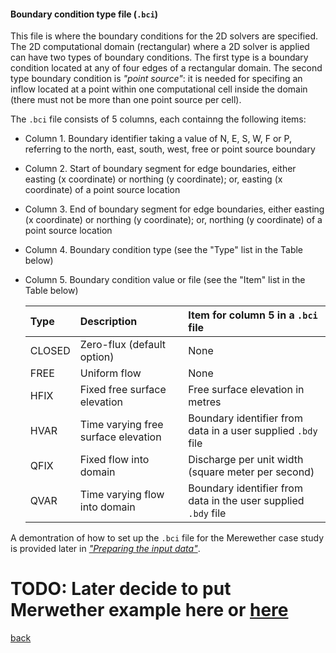 #### Boundary condition type file (`.bci`)

This file is where the boundary conditions for the 2D solvers are specified. The 2D computational domain (rectangular) where a 2D solver is applied can have two types of boundary conditions. The first type is a boundary condition located at any of four edges of a rectangular domain. The second type boundary condition is _"point source"_: it is needed for specifing an inflow located at a point within one computational cell inside the domain (there must not be more than one point source per cell).

The `.bci` file consists of 5 columns, each containng the following items:

- Column 1. Boundary identifier taking a value of N, E, S, W, F or P, referring to the north, east, south, west, free or point source boundary 

- Column 2. Start of boundary segment for edge boundaries, either easting (x coordinate) or northing (y coordinate); or, easting (x coordinate) of a point source location

- Column 3. End of boundary segment for edge boundaries, either easting (x coordinate) or northing (y coordinate); or, northing (y coordinate) of a point source location

- Column 4. Boundary condition type (see the "Type" list in the Table below)

- Column 5. Boundary condition value or file (see the "Item" list in the Table below)

  | Type | Description | Item for column 5 in a `.bci` file |
   | :---         | :---      | :--- |
   | CLOSED   | Zero-flux (default option)     | None  |
   | FREE     | Uniform flow       | None   |
   | HFIX     | Fixed free surface elevation      | Free surface elevation in metres    |
   | HVAR     | Time varying free surface elevation       | Boundary identifier from data in a user supplied `.bdy` file   |
   | QFIX     | Fixed flow into domain     | Discharge per unit width (square meter per second)     |
   | QVAR     | Time varying flow into domain       | Boundary identifier from data in the user supplied `.bdy` file     |


A demontration of how to set up the `.bci` file for the Merewether case study is provided later in [_"Preparing the input data"_](https://www.seamlesswave.com/Merewether2.html).
 

# TODO: Later decide to put Merwether example here or [here](/Merewether2)

[back](/Merewether1.md)
